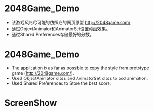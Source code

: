 # 2048Game_Demo
* 该游戏风格尽可能的仿照它的网页原型 http://2048game.com/
* 通过ObjectAnimator和AnimatorSet设置动画效果。
* 通过Shared Preferences存储最好的分数。
# 2048Game_Demo
* The application is as far as possible to copy the style from prototype game (http://2048game.com/).
* Used ObjectAnimator class and AnimatorSet class to add animation.
* Used Shared Preferences to Store the best score.
# ScreenShow